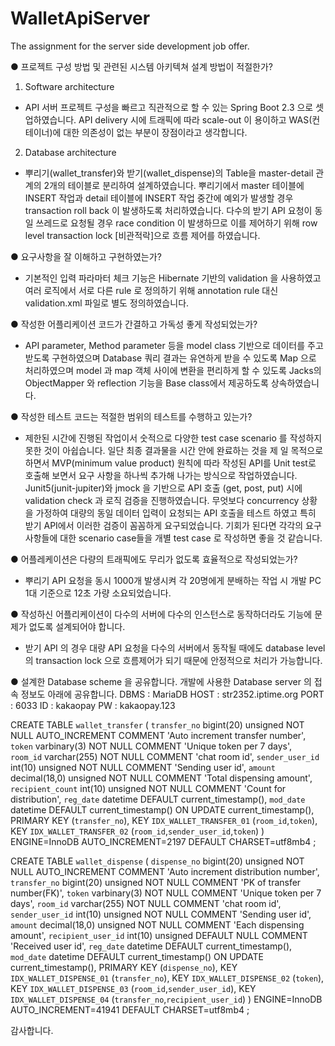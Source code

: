 # WalletApiServer
The assignment for the server side development job offer.

● 프로젝트 구성 방법 및 관련된 시스템 아키텍쳐 설계 방법이 적절한가?
1) Software architecture
- API 서버 프로젝트 구성을 빠르고 직관적으로 할 수 있는 Spring Boot 2.3 으로 셋업하였습니다.
API delivery 시에 트래픽에 따라 scale-out 이 용이하고 WAS(컨테이너)에 대한 의존성이 없는 부분이 장점이라고 생각합니다.

2) Database architecture
- 뿌리기(wallet_transfer)와 받기(wallet_dispense)의 Table을 master-detail 관계의 2개의 테이블로 분리하여 설계하였습니다.
뿌리기에서 master 테이블에 INSERT 작업과 detail 테이블에 INSERT 작업 중간에 예외가 발생할 경우 transaction roll back 이 발생하도록 처리하였습니다.
다수의 받기 API 요청이 동일 쓰레드로 요청될 경우 race condition 이 발생하므로 이를 제어하기 위해 row level transaction lock [비관적락]으로 흐름 제어를 하였습니다.

● 요구사항을 잘 이해하고 구현하였는가?
- 기본적인 입력 파라마터 체크 기능은 Hibernate 기반의 validation 을 사용하였고 여러 로직에서 서로 다른 rule 로 정의하기 위해 annotation rule 대신 validation.xml 파일로 별도 정의하였습니다.

● 작성한 어플리케이션 코드가 간결하고 가독성 좋게 작성되었는가?
- API parameter, Method parameter 등을 model class 기반으로 데이터를 주고 받도록 구현하였으며
Database 쿼리 결과는 유연하게 받을 수 있도록 Map 으로 처리하였으며 model 과 map 객체 사이에 변환을 편리하게 할 수 있도록 Jacks의 ObjectMapper 와 reflection 기능을 Base class에서 제공하도록 상속하였습니다.

● 작성한 테스트 코드는 적절한 범위의 테스트를 수행하고 있는가?
- 제한된 시간에 진행된 작업이서 숫적으로 다양한 test case scenario 를 작성하지 못한 것이 아쉽습니다.
일단 최종 결과물을 시간 안에 완료하는 것을 제 일 목적으로 하면서 MVP(minimum value product) 원칙에 따라 작성된 API를 Unit test로 호출해 보면서 요구 사항을 하나씩 추가해 나가는 방식으로 작업하였습니다.
Junit5(junit-jupiter)와 jmock 을 기반으로 API 호출 (get, post, put) 시에 validation check 과 로직 검증을 진행하였습니다.
무엇보다 concurrency 상황을 가정하여 대량의 동일 데이터 입력이 요청되는 API 호출을 테스트 하였고 특히 받기 API에서 이러한 검증이 꼼꼼하게 요구되었습니다.
기회가 된다면 각각의 요구 사항들에 대한 scenario case들을 개별 test case 로 작성하면 좋을 것 같습니다.

● 어플레케이션은 다량의 트래픽에도 무리가 없도록 효율적으로 작성되었는가?
- 뿌리기 API 요청을 동시 1000개 발생시켜 각 20명에게 분배하는 작업 시 개발 PC 1대 기준으로 12초 가량 소요되었습니다.

● 작성하신 어플리케이션이 다수의 서버에 다수의 인스턴스로 동작하더라도 기능에 문제가 없도록 설계되어야 합니다.
- 받기 API 의 경우 대량 API 요청을 다수의 서버에서 동작될 때에도 database level 의 transaction lock 으로 흐름제어가 되기 때문에 안정적으로 처리가 가능합니다.

● 설계한 Database scheme 을 공유합니다. 개발에 사용한 Database server 의 접속 정보도 아래에 공유합니다.
DBMS : MariaDB
HOST : str2352.iptime.org
PORT : 6033
ID : kakaopay
PW : kakaopay.123

CREATE TABLE `wallet_transfer` (
  `transfer_no` bigint(20) unsigned NOT NULL AUTO_INCREMENT COMMENT 'Auto increment transfer number',
  `token` varbinary(3) NOT NULL COMMENT 'Unique token per 7 days',
  `room_id` varchar(255) NOT NULL COMMENT 'chat room id',
  `sender_user_id` int(10) unsigned NOT NULL COMMENT 'Sending user id',
  `amount` decimal(18,0) unsigned NOT NULL COMMENT 'Total dispensing amount',
  `recipient_count` int(10) unsigned NOT NULL COMMENT 'Count for distribution',
  `reg_date` datetime DEFAULT current_timestamp(),
  `mod_date` datetime DEFAULT current_timestamp() ON UPDATE current_timestamp(),
  PRIMARY KEY (`transfer_no`),
  KEY `IDX_WALLET_TRANSFER_01` (`room_id`,`token`),
  KEY `IDX_WALLET_TRANSFER_02` (`room_id`,`sender_user_id`,`token`)
) ENGINE=InnoDB AUTO_INCREMENT=2197 DEFAULT CHARSET=utf8mb4
;

CREATE TABLE `wallet_dispense` (
  `dispense_no` bigint(20) unsigned NOT NULL AUTO_INCREMENT COMMENT 'Auto increment distribution number',
  `transfer_no` bigint(20) unsigned NOT NULL COMMENT 'PK of transfer number(FK)',
  `token` varbinary(3) NOT NULL COMMENT 'Unique token per 7 days',
  `room_id` varchar(255) NOT NULL COMMENT 'chat room id',
  `sender_user_id` int(10) unsigned NOT NULL COMMENT 'Sending user id',
  `amount` decimal(18,0) unsigned NOT NULL COMMENT 'Each dispensing amount',
  `recipient_user_id` int(10) unsigned DEFAULT NULL COMMENT 'Received user id',
  `reg_date` datetime DEFAULT current_timestamp(),
  `mod_date` datetime DEFAULT current_timestamp() ON UPDATE current_timestamp(),
  PRIMARY KEY (`dispense_no`),
  KEY `IDX_WALLET_DISPENSE_01` (`transfer_no`),
  KEY `IDX_WALLET_DISPENSE_02` (`token`),
  KEY `IDX_WALLET_DISPENSE_03` (`room_id`,`sender_user_id`),
  KEY `IDX_WALLET_DISPENSE_04` (`transfer_no`,`recipient_user_id`)
) ENGINE=InnoDB AUTO_INCREMENT=41941 DEFAULT CHARSET=utf8mb4
;

감사합니다.
